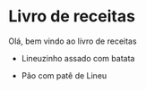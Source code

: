 # Livro de receitas 

Olá, bem vindo ao livro de receitas 

- Lineuzinho assado com batata


- Pão com patê de Lineu 